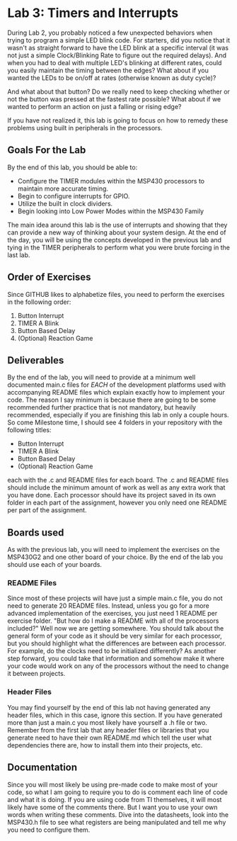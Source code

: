 # Lab 3: Timers and Interrupts
During Lab 2, you probably noticed a few unexpected behaviors when trying to program a simple LED blink code. For starters, did you notice that it wasn't as straight forward to have the LED blink at a specific interval (it was not just a simple Clock/Blinking Rate to figure out the required delays). And when you had to deal with multiple LED's blinking at different rates, could you easily maintain the timing between the edges? What about if you wanted the LEDs to be on/off at rates (otherwise known as duty cycle)?

And what about that button? Do we really need to keep checking whether or not the button was pressed at the fastest rate possible? What about if we wanted to perform an action on just a falling or rising edge?

If you have not realized it, this lab is going to focus on how to remedy these problems using built in peripherals in the processors.

## Goals For the Lab
By the end of this lab, you should be able to:
* Configure the TIMER modules within the MSP430 processors to maintain more accurate timing.
* Begin to configure interrupts for GPIO.
* Utilize the built in clock dividers.
* Begin looking into Low Power Modes within the MSP430 Family

The main idea around this lab is the use of interrupts and showing that they can provide a new way of thinking about your system design. At the end of the day, you will be using the concepts developed in the previous lab and tying in the TIMER peripherals to perform what you were brute forcing in the last lab.

## Order of Exercises
Since GITHUB likes to alphabetize files, you need to perform the exercises in the following order:
1. Button Interrupt
2. TIMER A Blink
3. Button Based Delay
4. (Optional) Reaction Game

## Deliverables
By the end of the lab, you will need to provide at a minimum well documented main.c files for *EACH* of the development platforms used with accompanying README files which explain exactly how to implement your code. The reason I say minimum is because there are going to be some recommended further practice that is not mandatory, but heavily recommended, especially if you are finishing this lab in only a couple hours. So come Milestone time, I should see 4 folders in your repository with the following titles:
* Button Interrupt
* TIMER A Blink
* Button Based Delay
* (Optional) Reaction Game

each with the .c and README files for each board. The .c and README files should include the minimum amount of work as well as any extra work that you have done. Each processor should have its project saved in its own folder in each part of the assignment, however you only need one README per part of the assignment.

## Boards used
As with the previous lab, you will need to implement the exercises on the MSP430G2 and one other board of your choice. By the end of the lab you should use each of your boards.

### README Files
Since most of these projects will have just a simple main.c file, you do not need to generate 20 README files. Instead, unless you go for a more advanced implementation of the exercises, you just need 1 README per exercise folder. "But how do I make a README with all of the processors included?" Well now we are getting somewhere. You should talk about the general form of your code as it should be very similar for each processor, but you should highlight what the differences are between each processor. For example, do the clocks need to be initialized differently? As another step forward, you could take that information and somehow make it where your code would work on any of the processors without the need to change it between projects.

### Header Files
You may find yourself by the end of this lab not having generated any header files, which in this case, ignore this section. If you have generated more than just a main.c you most likely have yourself a .h file or two. Remember from the first lab that any header files or libraries that you generate need to have their own README.md which tell the user what dependencies there are, how to install them into their projects, etc.

## Documentation
Since you will most likely be using pre-made code to make most of your code, so what I am going to require you to do is comment each line of code and what it is doing. If you are using code from TI themselves, it will most likely have some of the comments there. But I want you to use your own words when writing these comments. Dive into the datasheets, look into the MSP430.h file to see what registers are being manipulated and tell me why you need to configure them.
